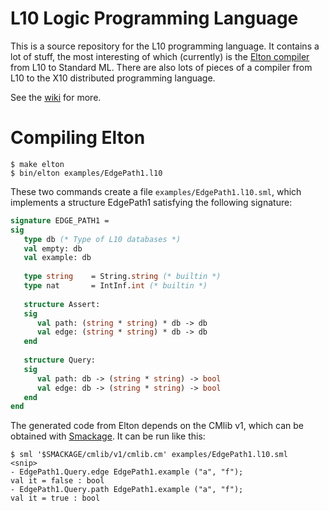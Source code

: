 L10 Logic Programming Language
==============================

This is a source repository for the L10 programming language. It contains a lot
of stuff, the most interesting of which (currently) is the 
[Elton compiler](https://github.com/robsimmons/l10/wiki/Elton-compiler)
from L10 to Standard ML. There are also lots of pieces of a compiler from L10 
to the X10 distributed programming language.

See the [wiki](https://github.com/robsimmons/l10/wiki) for more.

# Compiling Elton

```code
$ make elton
$ bin/elton examples/EdgePath1.l10
```

These two commands create a file `examples/EdgePath1.l10.sml`, which implements 
a structure EdgePath1 satisfying the following signature:

```sml
signature EDGE_PATH1 =
sig
   type db (* Type of L10 databases *)
   val empty: db
   val example: db
   
   type string    = String.string (* builtin *)
   type nat       = IntInf.int (* builtin *)
   
   structure Assert:
   sig
      val path: (string * string) * db -> db
      val edge: (string * string) * db -> db
   end
   
   structure Query:
   sig
      val path: db -> (string * string) -> bool
      val edge: db -> (string * string) -> bool
   end
end
```

The generated code from Elton depends on the CMlib v1, which can be obtained
with [Smackage](https://github.com/standardml/smackage). It can be run like 
this:

```code
$ sml '$SMACKAGE/cmlib/v1/cmlib.cm' examples/EdgePath1.l10.sml
<snip>
- EdgePath1.Query.edge EdgePath1.example ("a", "f");
val it = false : bool
- EdgePath1.Query.path EdgePath1.example ("a", "f");
val it = true : bool
```

